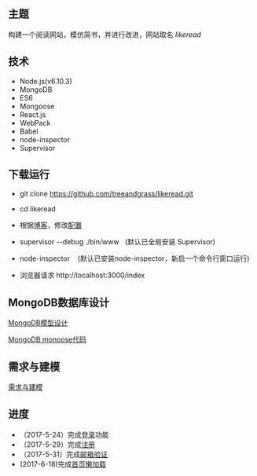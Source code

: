 ## 主题
构建一个阅读网站，模仿简书，并进行改进，网站取名 *likeread*

## 技术
* Node.js(v6.10.3)
* MongoDB 
* ES6
* Mongoose
* React.js
* WebPack
* Babel
* node-inspector
* Supervisor

## 下载运行
* git clone https://github.com/treeandgrass/likeread.git

* cd likeread

* 根据[博客](http://blog.csdn.net/mymy_blog/article/details/72810487)，修改[配置](https://github.com/treeandgrass/likeread/blob/master/utils/mailsend.js)

* supervisor --debug ./bin/www   (默认已全局安装 Supervisor)

* node-inspector    (默认已安装node-inspector，新启一个命令行窗口运行)

* 浏览器请求 http://localhost:3000/index


## MongoDB数据库设计
[MongoDB模型设计](https://github.com/treeandgrass/likeread/blob/master/MongoDB_Design/likread_model_design.md)

[MongoDB monoose代码](https://github.com/treeandgrass/likeread/tree/master/mongoose)
## 需求与建模

[需求与建模](https://github.com/treeandgrass/likeread/tree/master/UML%E5%BB%BA%E6%A8%A1)

## 进度

* （2017-5-24）完成[登录](https://github.com/treeandgrass/likeread/blob/master/routes/login.js)功能
* （2017-5-29）完成[注册](https://github.com/treeandgrass/likeread/blob/master/routes/register.js)
* （2017-5-31）完成[邮箱验证](https://github.com/treeandgrass/likeread/blob/master/utils/mailsend.js)
*  (2017-6-18)完成[首页懒加载](https://github.com/treeandgrass/likeread/blob/master/views/index.html)
